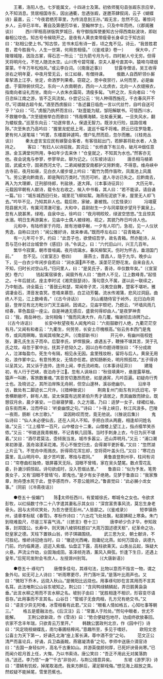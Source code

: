 <!-- { "loadSidebar": true } -->
　　王著，洛阳人也。七岁能属文，十四进士及第。初依师冤句县张嘏东京应举，久不知消息。赁居相国寺东，因出通衢，忽遇张嘏，遂邀茶肆叙阔，云子《蝴蝶诗》最嘉，云：“今夜君栖芳草里，为传消息到王孙。”嘏无言，忽然不见。著惊问乡人，云卒已半年。著自及第便历华省，至翰林学士。只及中年而终。〔《郡阁雅谈》〕
　　西川宰相高骈版筑罗城日，有守御指挥使姜知古分得西南赵波块，即赵畚相公坟也。知古号令候晓开之。是夜有人黄衣束带瘦骨长身卓立于知古前曰：“赵相公使上书。”知古惊，览书末后有诗一首，顷之鬼不见。诗云，“我昔胜君昔，君今胜我今。人生一世第，何用苦相侵。”〔《鉴戒录》卷一〕
　　保大中，广陵理城隍，因及古冢，得石志一所云：“日为箭兮月为弓，四时射人兮无穷。但得天将明月化，不觉人随流水空。山川秀兮碧穹窿，崇夫人墓兮直其中。猿啼乌啸烟蒙蒙。千年万年松柏风。”或云李白词。〔《南唐近事》〕
　　甘露寺僧话，吴王收得浙右之明年夏，中夜月莹无云，长江如昼，有僧持课。
　　俄数人自西轩领仆厮辈挈酒上江亭，坐定，命酒罗列果肴。窃窥之，思中夜禁行，从何而至，必是幽虚。于窗隙俯伏伺之。东向一人衣南朝衣，西向一人北虏衣，北向一人衣缝掖衣，指南向者设礼而坐。南向一人衣朱衣霜简，清瘦多髯。飞杯之次，东向者曰：“今日恣纵江南之游，皆不乏风流矣。仆尝记公云：‘何人种得西施花，千古春风开不尽。’可谓越古超今矣。”酒至西虏服曰：“各述曩日临危一言以代丝竹，自吟自送可乎？”众曰：“可。”虏服乃执杯而言曰，“赵壹能为赋，邹阳解献书。可惜西川水，不救辙中鱼。”次至缝掖举白而歌曰：“伟哉横海鳞，壮矣垂天翼。一旦失风水，翻为蝼蚁食。”巡至东向云：“功遂侔昔人，保退无智力。既涉太行险，兹路信难陟。”次至朱衣乃高吟曰：“握里龙蛇纸上弯，逡巡千幅不将难。顾云已往罗隐耄，更有何人逞笔端！”吟罢，东楼晨钟遽鸣，僧户轧然而启，忽尔而散。〔《桂苑丛谈》〕
　　秦太虚言宝应民有嫁娶会客者，有客径起出门，若醉甚将赴水者，人急持之。
　　客曰：“有妇人以诗招我，其词云：“长桥直下有兰舟，破月冲烟任意游。金玉满堂何所用，争如年少去来休！”仓皇就之，不知其为水也。”然客亦无他。夜会说鬼与参寥，参寥举此，聊为记之。〔《东坡诗话》〕
　　唐丞相马植弟固，武威太守，固弟西河太守。二弟闻植罢安南都护又除黔南，不得意。维舟峡中古寺前，夜月如昼，见白衣人缓步堤上吟曰：“截竹为筒作笛吹，凤凰池上风凰飞。劳公更向黔南去，即是陶钧万类时。”历历可听。遣人寻访已失之。后黔南去，再入为大理卿，迁刑部侍郎，判盐铁，遂大拜。〔《本事诗征异》〕
　　大历元年，元载因早朝有人献诗，载令左右收之，候入中书看，其人曰：“若不能读，请自诵一篇。”曰：“城东城西旧行处，城里花飞柳如絮。海燕衔泥欲下来，屋里无人却飞去。”吟毕不见，乃知其非人也。载后败，家破，妻被戮。〔《玄怪录》〕
　　冯翊夏阳县据大河，有冀河清澈可鉴。大和中，县尉赵生一夕与同辈联步望月于冀泉上。忽有人貌甚黑，绿袍，自泉中出，徐吟曰：“夜月明皎皎，绿波空悠悠。”生且惊其水溺。明日生再游冀水，见庙中土偶人被绿袍，视之，其貌乃昨日吟诗人也。
　　元和中，有陆桥家于丹阳，居有池塘亭榭，一夕有人叩门，急视，见一人仪状秀逸，自称曰沈约：“闻公雅好诗，故来奉谒。”既而呼左右曰：“召青箱来。”
　　有一儿年可十岁。约曰：“此吾子也，欲使绍吾学，故名青箱。然亦能诗，从吾与范仆射过台城曾作《感旧》诗。”令讽之。曰：“六代旧山川，兴王几百年。
　　繁华今寂寞，朝市昔喧阗。夜月琉璃水，春风柳絮天。伤时为怀古，垂泪国门前。”
　　忽不见。〔《宣室志》卷四〕
　　唐燕士，晋昌人，隐于九华。晚步山下，见一白衣少年闲步自若曰：“涧水潺声不绝，溪垄茫茫野花发。自来自去人不知，归时长对空山月。”归问里人，曰：“是吴氏子，善诗，卒仅数年矣。”〔《宣室民》卷六〕
　　钱起寓宿驿舍，闻窗外有人曰：“曲终人不见，江上数峰青。”起怪之。十年后就试，座主李时试《湘灵鼓瑟诗》，落句意久不属，遂以此一联续之，乃中魁选。诗全篇云：“善鼓云和瑟，常闻帝子灵，冯夷空自舞，楚客不堪听。雅调凄金石，清音发杳冥。苍梧来慕怨，白芷动芳馨。流水传湘蒲，悲风过洞庭。曲终人不见，江上数峰青。”〔《古今诗话》〕
　　刘山甫随侍官于岭外，北归泊舟洞庭，登岸见有北方毗沙门天王庙祠，因谒之。见庙宇颓圯，乃题云，“坏墙风雨几经春，草色盈庭一座尘。自是神通无感应，盛衰何得却由人。”是夜梦神责曰：“我，南岳神也，汝何相侮！”俄而风涛大作，舟几覆。悔谢彻去诗牌乃止。〔《古今诗话》〕
　　长安中秋望夜有人闻鬼吟曰：“六街鼓歇行人绝，九衢茫茫空有月。”又闻有和者云：“九衢生，何劳劳，长安土尽槐根高。”俗云务本西门是鬼市，或风雨暝晦，皆闻其喧聚之声。〔《南部新书》〕
　　开元中，有幽州衙校姓张，妻孔氏生五子而卒。后娶李氏，妒悍狠戾，虐遇五子，鞭捶不堪其苦，哭于孔氏之坟。母忽于冢中出，抚其子悲恸久之，因以白布巾题诗赠张曰：“不分成故人，泣涕每盈巾。死生今有隔，相见永无因。盒里残妆粉，留将与后人。黄泉无用处，浪作冢中尘。有意怜男女，无情亦任君。欲知肠断处，明月照孤坟。”五子得诗以呈其父。其父诉于连帅，连帅上闻，李氏流岭南。〔《本事诗征异》〕
　　建隆初，有人行于巴峡，夜泊舟于江。忽有人讽咏曰：“秋径填黄叶，悬崖露草根。猿声一叫断，客旅数重魂。”其音苦切激昂而悲，如是通宵，凡吟百遍。初疑舟行秀士也。及晓访之，其所泊岸殊无舟舸，但空山邃林，溪谷绝幽尔。
　　沿岸寻访，数处有二脚迹长二尺许。〔《措绅脞说》〕
　　荆南复州门街东有刘氏旧宅，宇舍横断敝坏，鲜有人居。梁太保震有远房弟伯升秀才请居之，贵其幽致而肄业。既憩驭月余，晨夕甚安。一日昼寝梦魇，久之方寤。乃曰：适梦一女子，绿裙红袖，自东街而来，泣而呼曰：‘听妾幽恨之句。’”诗曰：“卜得上峡日，秋江风浪多。巴陵一夜雨，肠断《木兰歌》。”
　　梁因称叹而觉，竟无他说。〔《脞说后集》〕
　　鬼仙诗曰：“仙人未必便仙去，还在人间人不知。手把白须从两鹿，相逢却问姓名谁。”又云：“江上樯竿一百尺，山中楼台十二重。山僧楼上望江上，指点樯竿笑杀侬。”又云：“爷娘送我青枫根，不记青枫几回落。当时手刺身上衣，今日为灰不堪着。”又曰：“酒尽君莫沽，壶倾我当发。城市多嚣尘，还山弄明月。”又云：“浦口潮来初渺漫，莲舟溶漾采花滩。芳心不惬空归去，会得潮平更折看。”又曰：“忽然湖上片云飞，不觉舟中雨溅衣。折得荷花浑忘却，空将荷叶盖头归。”又曰：“寒花白露里，乱山明月中。是夕苦吟罢，寒烛与君同。”
　　黄鲁直登荆州亭，柱间有词曰：“帘卷曲栏独倚，银屏暮天无际。泪眼不曾晴，家在吴头楚尾。数点雪花乱委，扑漉沙鸥惊起。诗句欲成时，没入苍烟丛里。”
　　鲁直曰：“似为予发。笔势类女子，又有‘泪眼不曾晴’句，即鬼也。”是夕有女子绝艳。见梦于鲁直曰：“我家豫章，附舟堕水死于此，登亭感而作，不意公能辨之。”鲁直觉曰：“此必展小龙女事。”〔同前〔《冷斋夜话》〕

　　●卷五十·佞媚门
　　陈太师任西川，有爱姬徐氏，郫城令之女也。令欲求彭牧，以红绢数寸作二十八字遣其妻私示其女曰：“深宫富贵事风流，莫忘生身老骨头。因与太师欢笑处，为吾方便觅彭州。”人皆鄙之。〔《鉴戒录》〕
　　短李镇扬州，请章孝标赋《春雪》。孝标作诗曰：“六出花飞处处飘，粘窗拂砌上寒条。朱门到晓难盈尺，尽是三军喜气消。”〔《摭言》卷十三〕
　　唐李峤少负才华，参知政事，封郑国公。长寿中，则天铸八棱铜柱题曰“大周万国述德天枢”，纪革命之功，贬皇家之德。天柱下置铁山翁，师子琪磷围绕。
　　武三思为文，朝士献诗，不可胜纪。惟峤诗冠绝当时，曰：“辙迹光西崦，勋庸纪北燕。如何万国会，讽德九门前。灼灼临黄道，迢迢入紫烟。仙盘正下露，高柱欲乘天。山类丛云起，珠疑大火悬。声流尘作劫，业固海成田。圣泽倾尧酒，薰风入舜弦。忻逢下生日，还遇上皇年。”后宪司发附会韦庶人，左授滁州别驾。
　　〔《大唐新语》〕

　　●卷五十·琢句门
　　唐僧多佳句，其琢句法，比物以意而不指言一物，谓之象外句。如无可上人诗曰：“听雨寒更尽，开门落叶深。”是落叶比雨声也。又曰：“微阳下乔木，远烧入秋山。”是微阳比远烧也。用事琢句妙在言其用而不言其名耳。此法唯荆公山谷东坡知之。荆公曰：“含风鸭绿鳞鳞起，弄日鹅黄袅袅垂。”此言水柳之用而不言水柳之名。坡别子由曰：“犹胜相逢不相识，形容变尽语音存。”此用事而不言其名。山谷日：“管城子无食肉相，孔方兄有绝交书。”又曰：“语言少异无阿堵，冰雪相看有此君。”又曰：“眼看人情如格五，心知吐事等朝三。”
　　格五是蹙融法也。《后汉注》云：“常置人于险处。”然句中眼者，世尤不能解。
　　王荆公欲新政，作《雪诗》曰：“势合便疑包地尽，功成终欲放春回。农家不念丰年瑞，只欲青云万里开。”
　　韩魏公罢政判北京，作《园中行》诗曰：“风定晓枝蝴蝶乱，雨匀春圃桔槔闲。”意趣所至，多见于嗜好。
　　欧阳文忠公喜士为天下第一，好诵孔北海“座上客长满，尊中酒不空”之句。
　　范文正公清严而喜论兵，好诵，兵卫森画戟，燕寝凝清香”之句。李师中送唐介滴官诗曰：“去国一身轻似叶，高名千古重如山。并游英俊颜何厚，已死奸谀骨尚寒。”已而闻介趁月首上任，大悔，乃以书索诗。唐公笑曰：“吾正不用此无对属落韵诗。”送还。李乃悟“一身”“千古”非协对，与荆公措意异矣。
　　东坡《游罗浮》诗曰：“潜鳞有饥蛟，掉尾取渴虎。我来方醉后，濯足聊戏侮。”想见海上超放之类。然蛟疑不能掉尾，雪里芭蕉也。

